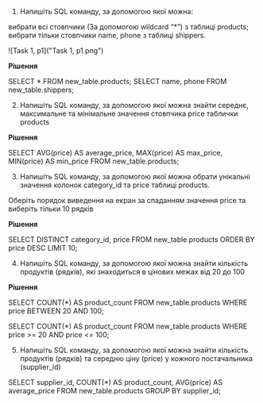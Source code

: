 1. Напишіть SQL команду, за допомогою якої можна:

вибрати всі стовпчики (За допомогою wildcard “*”) з таблиці products;
вибрати тільки стовпчики name, phone з таблиці shippers.

![Task 1, p1]("Task 1, p1.png")

**Рішення**

SELECT * FROM new_table.products;
SELECT name, phone FROM new_table.shippers;

2.  Напишіть SQL команду, за допомогою якої можна знайти середнє, максимальне та мінімальне значення стовпчика price таблички products

**Рішення** 

SELECT AVG(price) AS average_price, 
       MAX(price) AS max_price, 
       MIN(price) AS min_price
FROM new_table.products;

3. Напишіть SQL команду, за допомогою якої можна обрати унікальні значення колонок category_id та price таблиці products.

Оберіть порядок виведення на екран за спаданням значення price та виберіть тільки 10 рядків
 
**Рішення** 

SELECT DISTINCT category_id, price 
FROM new_table.products
ORDER BY price DESC
LIMIT 10;

4. Напишіть SQL команду, за допомогою якої можна знайти кількість продуктів (рядків), які знаходиться в цінових межах від 20 до 100

**Рішення** 

SELECT COUNT(*) AS product_count
FROM new_table.products
WHERE price BETWEEN 20 AND 100;

SELECT COUNT(*) AS product_count
FROM new_table.products
WHERE price >= 20 AND price <= 100;

5. Напишіть SQL команду, за допомогою якої можна знайти кількість продуктів (рядків) та середню ціну (price) у кожного постачальника (supplier_id)

SELECT supplier_id, 
       COUNT(*) AS product_count, 
       AVG(price) AS average_price
FROM new_table.products
GROUP BY supplier_id;